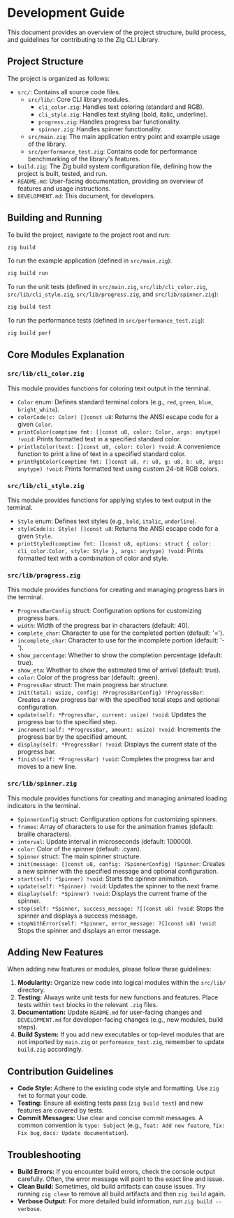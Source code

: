 # Development Guide

This document provides an overview of the project structure, build process, and guidelines for contributing to the Zig CLI Library.

## Project Structure

The project is organized as follows:

-   `src/`: Contains all source code files.
    -   `src/lib/`: Core CLI library modules.
        -   `cli_color.zig`: Handles text coloring (standard and RGB).
        -   `cli_style.zig`: Handles text styling (bold, italic, underline).
        -   `progress.zig`: Handles progress bar functionality.
        -   `spinner.zig`: Handles spinner functionality.
    -   `src/main.zig`: The main application entry point and example usage of the library.
    -   `src/performance_test.zig`: Contains code for performance benchmarking of the library's features.
-   `build.zig`: The Zig build system configuration file, defining how the project is built, tested, and run.
-   `README.md`: User-facing documentation, providing an overview of features and usage instructions.
-   `DEVELOPMENT.md`: This document, for developers.

## Building and Running

To build the project, navigate to the project root and run:

```bash
zig build
```

To run the example application (defined in `src/main.zig`):

```bash
zig build run
```

To run the unit tests (defined in `src/main.zig`, `src/lib/cli_color.zig`, `src/lib/cli_style.zig`, `src/lib/progress.zig`, and `src/lib/spinner.zig`):

```bash
zig build test
```

To run the performance tests (defined in `src/performance_test.zig`):

```bash
zig build perf
```

## Core Modules Explanation

### `src/lib/cli_color.zig`

This module provides functions for coloring text output in the terminal.

-   `Color` enum: Defines standard terminal colors (e.g., `red`, `green`, `blue`, `bright_white`).
-   `colorCode(c: Color) []const u8`: Returns the ANSI escape code for a given `Color`.
-   `printColor(comptime fmt: []const u8, color: Color, args: anytype) !void`: Prints formatted text in a specified standard color.
-   `printlnColor(text: []const u8, color: Color) !void`: A convenience function to print a line of text in a specified standard color.
-   `printRgbColor(comptime fmt: []const u8, r: u8, g: u8, b: u8, args: anytype) !void`: Prints formatted text using custom 24-bit RGB colors.

### `src/lib/cli_style.zig`

This module provides functions for applying styles to text output in the terminal.

-   `Style` enum: Defines text styles (e.g., `bold`, `italic`, `underline`).
-   `styleCode(s: Style) []const u8`: Returns the ANSI escape code for a given `Style`.
-   `printStyled(comptime fmt: []const u8, options: struct { color: cli_color.Color, style: Style }, args: anytype) !void`: Prints formatted text with a combination of color and style.

### `src/lib/progress.zig`

This module provides functions for creating and managing progress bars in the terminal.

-   `ProgressBarConfig` struct: Configuration options for customizing progress bars.
  - `width`: Width of the progress bar in characters (default: 40).
  - `complete_char`: Character to use for the completed portion (default: '=').
  - `incomplete_char`: Character to use for the incomplete portion (default: '-').
  - `show_percentage`: Whether to show the completion percentage (default: true).
  - `show_eta`: Whether to show the estimated time of arrival (default: true).
  - `color`: Color of the progress bar (default: .green).
-   `ProgressBar` struct: The main progress bar structure.
-   `init(total: usize, config: ?ProgressBarConfig) !ProgressBar`: Creates a new progress bar with the specified total steps and optional configuration.
-   `update(self: *ProgressBar, current: usize) !void`: Updates the progress bar to the specified step.
-   `increment(self: *ProgressBar, amount: usize) !void`: Increments the progress bar by the specified amount.
-   `display(self: *ProgressBar) !void`: Displays the current state of the progress bar.
-   `finish(self: *ProgressBar) !void`: Completes the progress bar and moves to a new line.

### `src/lib/spinner.zig`

This module provides functions for creating and managing animated loading indicators in the terminal.

-   `SpinnerConfig` struct: Configuration options for customizing spinners.
  - `frames`: Array of characters to use for the animation frames (default: braille characters).
  - `interval`: Update interval in microseconds (default: 100000).
  - `color`: Color of the spinner (default: .cyan).
-   `Spinner` struct: The main spinner structure.
-   `init(message: []const u8, config: ?SpinnerConfig) !Spinner`: Creates a new spinner with the specified message and optional configuration.
-   `start(self: *Spinner) !void`: Starts the spinner animation.
-   `update(self: *Spinner) !void`: Updates the spinner to the next frame.
-   `display(self: *Spinner) !void`: Displays the current frame of the spinner.
-   `stop(self: *Spinner, success_message: ?[]const u8) !void`: Stops the spinner and displays a success message.
-   `stopWithError(self: *Spinner, error_message: ?[]const u8) !void`: Stops the spinner and displays an error message.

## Adding New Features

When adding new features or modules, please follow these guidelines:

1.  **Modularity:** Organize new code into logical modules within the `src/lib/` directory.
2.  **Testing:** Always write unit tests for new functions and features. Place tests within `test` blocks in the relevant `.zig` files.
3.  **Documentation:** Update `README.md` for user-facing changes and `DEVELOPMENT.md` for developer-facing changes (e.g., new modules, build steps).
4.  **Build System:** If you add new executables or top-level modules that are not imported by `main.zig` or `performance_test.zig`, remember to update `build.zig` accordingly.

## Contribution Guidelines

-   **Code Style:** Adhere to the existing code style and formatting. Use `zig fmt` to format your code.
-   **Testing:** Ensure all existing tests pass (`zig build test`) and new features are covered by tests.
-   **Commit Messages:** Use clear and concise commit messages. A common convention is `type: Subject` (e.g., `feat: Add new feature`, `fix: Fix bug`, `docs: Update documentation`).

## Troubleshooting

-   **Build Errors:** If you encounter build errors, check the console output carefully. Often, the error message will point to the exact line and issue.
-   **Clean Build:** Sometimes, old build artifacts can cause issues. Try running `zig clean` to remove all build artifacts and then `zig build` again.
-   **Verbose Output:** For more detailed build information, run `zig build --verbose`.
